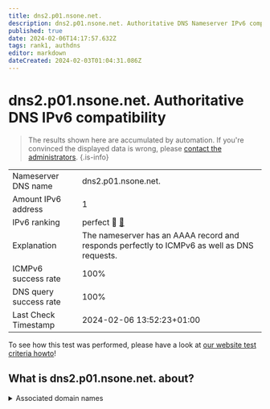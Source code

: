 ```yaml
---
title: dns2.p01.nsone.net.
description: dns2.p01.nsone.net. Authoritative DNS Nameserver IPv6 compatibility
published: true
date: 2024-02-06T14:17:57.632Z
tags: rank1, authdns
editor: markdown
dateCreated: 2024-02-03T01:04:31.086Z
---
```


# dns2.p01.nsone.net. Authoritative DNS IPv6 compatibility

> The results shown here are accumulated by automation. If you're convinced the displayed data is wrong, please [contact the administrators](/howto/chat). 
{.is-info}




|   |   |
| - | - |
| Nameserver DNS name | dns2.p01.nsone.net.
| Amount IPv6 address | 1
| IPv6 ranking | perfect :1st_place_medal: [🔗](/howto/ranking) |
| Explanation | The nameserver has an AAAA record and responds perfectly to ICMPv6 as well as DNS requests. |
| ICMPv6 success rate | 100%|
| DNS query success rate | 100% |
| Last Check Timestamp | 2024-02-06 13:52:23+01:00 |

To see how this test was performed, please have a look at [our website test criteria howto](/howto/testcriteria/authdns)!


## What is dns2.p01.nsone.net. about?






<details>
<summary>Associated domain names</summary>

www.intuit.com

www.bundesregierung.de

www.bmz.de

www.auswaertiges-amt.de

www.bundestag.de

</details>

